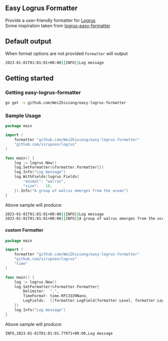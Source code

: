 ## Easy Logrus Formatter
Provide a user-friendly formatter for [Logrus](https://github.com/sirupsen/logrus) <br>
Some inspiration taken from [logrus-easy-formatter](https://github.com/t-tomalak/logrus-easy-formatter)

## Default output
When format options are not provided `Formatter` will output
```bash
2023-01-01T01:01:01+00:00||INFO||Log message
```

## Getting started

### Getting easy-logrus-formatter
```bash
go get -u github.com/WeiZhixiong/easy-logrus-formatter
```

### Sample Usage
```go
package main

import (
	formatter "github.com/WeiZhixiong/easy-logrus-formatter"
	"github.com/sirupsen/logrus"
)

func main() {
	log := logrus.New()
	log.SetFormatter(&formatter.Formatter{})
	log.Info("Log message")
	log.WithFields(logrus.Fields{
		"animal": "walrus",
		"size":   10,
	}).Info("A group of walrus emerges from the ocean")
}
```
Above sample will produce:
```bash
2023-01-01T01:01:01+00:00||INFO||Log message
2023-01-01T01:01:01+00:00||INFO||A group of walrus emerges from the ocean||animal=walrus||size=10
```
#### custom Formatter
```go
package main

import (
	formatter "github.com/WeiZhixiong/easy-logrus-formatter"
	"github.com/sirupsen/logrus"
	"time"
)

func main() {
	log := logrus.New()
	log.SetFormatter(&formatter.Formatter{
		Delimiter:  ",",
		TimeFormat: time.RFC3339Nano,
		LogFields:  []formatter.LogField{formatter.Level, formatter.LogTime, formatter.Msg},
	})
	log.Info("Log message")
}
```
Above sample will produce:
```bash
INFO,2023-01-01T01:01:01.77971+00:00,Log message
```